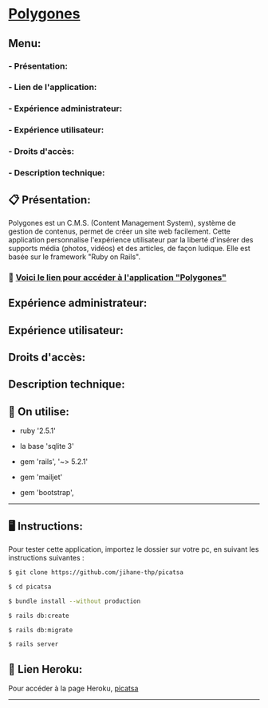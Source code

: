 # [Polygones](https://polygones.herokuapp.com/) #


## Menu: ##

### - Présentation: 

### - Lien de l'application:

### - Expérience administrateur:

### - Expérience utilisateur:

### - Droits d'accès:

### - Description technique:





## :clipboard: Présentation: ##  
 
 Polygones est un C.M.S. (Content Management System), système de gestion de contenus, permet de créer un site web facilement. Cette application personnalise l'expérience utilisateur par la liberté d'insérer des supports média (photos, vidéos) et des articles, de façon ludique. Elle est basée sur le framework "Ruby on Rails". 


### :rocket: [Voici le lien pour accéder à l'application "Polygones"](https://polygones.herokuapp.com/)

## Expérience administrateur:



## Expérience utilisateur:


## Droits d'accès:


## Description technique:


## :gem: On utilise: ##

* ruby '2.5.1'

* la base 'sqlite 3'

* gem 'rails', '~> 5.2.1'

* gem 'mailjet'

* gem 'bootstrap', 


------------------------------
## :desktop_computer: Instructions: ##

Pour tester cette application, importez le dossier sur votre pc, en suivant les instructions suivantes :


```sh
$ git clone https://github.com/jihane-thp/picatsa

$ cd picatsa

$ bundle install --without production

$ rails db:create

$ rails db:migrate

$ rails server
```

## :rocket: Lien Heroku: ##

Pour accéder à la page Heroku, [picatsa](https://dev2-picatsa.herokuapp.com)

--------
